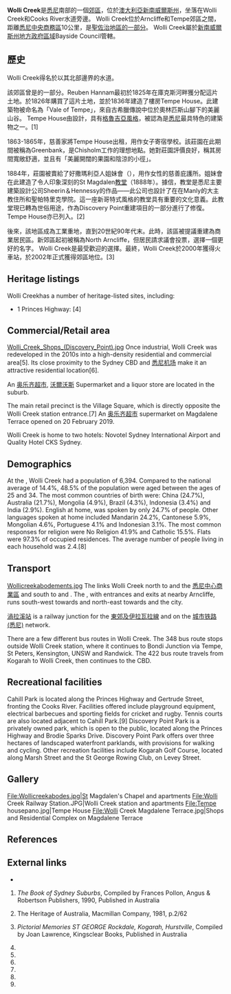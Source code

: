 **Wolli Creek**是[悉尼](../Page/悉尼.md "wikilink")南部的一個[郊區](../Page/郊區.md "wikilink")，位於[澳大利亞](../Page/澳大利亚.md "wikilink")[新南威爾斯州](https://zh.wikipedia.org/wiki/新南威爾斯州 "wikilink")，坐落在Wolli Creek和Cooks River水道旁邊。 Wolli Creek位於Arncliffe和Tempe郊區之間，距離[悉尼中央商務區](https://zh.wikipedia.org/wiki/悉尼中心商务区 "wikilink")10公里，是[聖佐治地區的一部分](https://zh.wikipedia.org/wiki/聖佐治地區_\(新南威爾斯州\) "wikilink")。 Wolli Creek屬於[新南威爾斯州地方政府區域](../Page/新南威爾斯州地方政府區域.md "wikilink")Bayside Council管轄。

## 歷史

Wolli Creek得名於以其北部邊界的水道。

該郊區曾是的一部分。Reuben Hannam最初於1825年在庫克斯河畔獲分配這片土地。於1826年購買了這片土地，並於1836年建造了樓房Tempe House。此建築物被命名為「Vale of Tempe」，來自古希臘傳說中位於奧林匹斯山腳下的美麗山谷。 Tempe House由設計，具有[格魯吉亞風格](https://zh.wikipedia.org/wiki/格魯吉亞 "wikilink")，被認為是[悉尼](../Page/悉尼.md "wikilink")最具特色的建築物之一。\[1\]

1863-1865年，慈善家將Tempe House出租，用作女子寄宿學校。該莊園在此期間被稱為Greenbank，是Chisholm工作的理想地點。她對莊園評價良好，稱其房間寬敞舒適，並且有「美麗開闊的果園和陰涼的小徑」。

1884年，莊園被賣給了好撒瑪利亞人姐妹會（），用作女性的慈善庇護所。姐妹會在此建造了令人印象深刻的St Magdalen[教堂](../Page/教堂.md "wikilink")（1888年）。據信，教堂是悉尼主要建築設計公司Sheerin＆Hennessy的作品——此公司也設計了在在Manly的大主教住所和聖帕特里克學院。這一座新哥特式風格的教堂具有重要的文化意義。此教堂現已轉為世俗用途，作為Discovery Point重建項目的一部分進行了修復。Tempe House亦已列入。\[2\]

後來，該地區成為工業重地，直到20世紀90年代末。此時，該區被提議重建為商業居民區。新郊區起初被稱為North Arncliffe，但居民請求議會投票，選擇一個更好的名字。 Wolli Creek是最受歡迎的選擇。最終，Wolli Creek於2000年獲得火車站，於2002年正式獲得郊區地位。\[3\]

## Heritage listings

Wolli Creekhas a number of heritage-listed sites, including:

  - 1 Princes Highway: \[4\]

## Commercial/Retail area

[Wolli_Creek_Shops_(Discovery_Point).jpg](https://zh.wikipedia.org/wiki/File:Wolli_Creek_Shops_\(Discovery_Point\).jpg "fig:Wolli_Creek_Shops_(Discovery_Point).jpg") Once industrial, Wolli Creek was redeveloped in the 2010s into a high-density residential and commercial area\[5\]. Its close proximity to the Sydney CBD and [悉尼机场](../Page/悉尼机场.md "wikilink") make it an attractive residential location\[6\].

An [奥乐齐超市](../Page/奥乐齐超市.md "wikilink"), [沃爾沃斯](../Page/沃爾沃斯.md "wikilink") Supermarket and a  liquor store are located in the suburb.

The main retail precinct is the Village Square, which is directly opposite the Wolli Creek station entrance.\[7\] An [奥乐齐超市](../Page/奥乐齐超市.md "wikilink") supermarket on Magdalene Terrace opened on 20 February 2019.

Wolli Creek is home to two hotels: Novotel Sydney International Airport and Quality Hotel CKS Sydney.

## Demographics

At the , Wolli Creek had a population of 6,394. Compared to the national average of 14.4%, 48.5% of the population were aged between the ages of 25 and 34. The most common countries of birth were: China (24.7%), Australia (21.7%), Mongolia (4.9%), Brazil (4.3%), Indonesia (3.4%) and India (2.9%). English at home, was spoken by only 24.7% of people. Other languages spoken at home included Mandarin 24.2%, Cantonese 5.9%, Mongolian 4.6%, Portuguese 4.1% and Indonesian 3.1%. The most common responses for religion were No Religion 41.9% and Catholic 15.5%. Flats were 97.3% of occupied residences. The average number of people living in each household was 2.4.\[8\]

## Transport

[Wollicreekabodements.jpg](https://zh.wikipedia.org/wiki/File:Wollicreekabodements.jpg "fig:Wollicreekabodements.jpg") The  links Wolli Creek north to  and the [悉尼中心商業區](../Page/悉尼中心商業區.md "wikilink") and south to  and . The , with entrances and exits at nearby Arncliffe, runs south-west towards  and north-east towards  and the city.

[渦拉溪站](../Page/渦拉溪站.md "wikilink") is a railway junction for the [東郊及伊拉瓦拉線](../Page/東郊及伊拉瓦拉線.md "wikilink") and  on the [城市铁路 (悉尼)](../Page/城市铁路_\(悉尼\).md "wikilink") network.

There are a few different bus routes in Wolli Creek. The 348 bus route stops outside Wolli Creek station, where it continues to Bondi Junction via Tempe, St Peters, Kensington, UNSW and Randwick. The 422 bus route travels from Kogarah to Wolli Creek, then continues to the CBD.

## Recreational facilities

Cahill Park is located along the Princes Highway and Gertrude Street, fronting the Cooks River. Facilities offered include playground equipment, electrical barbecues and sporting fields for cricket and rugby. Tennis courts are also located adjacent to Cahill Park.\[9\] Discovery Point Park is a privately owned park, which is open to the public, located along the Princes Highway and Brodie Sparks Drive. Discovery Point Park offers over three hectares of landscaped waterfront parklands, with provisions for walking and cycling. Other recreation facilities include Kogarah Golf Course, located along Marsh Street and the St George Rowing Club, on Levey Street.

## Gallery

[File:Wollicreekabodes.jpg|St](File:Wollicreekabodes.jpg%7CSt) Magdalen's Chapel and apartments <File:Wolli> Creek Railway Station.JPG|Wolli Creek station and apartments <File:Tempe> housepano.jpg|Tempe House <File:Wolli> Creek Magdalene Terrace.jpg|Shops and Residential Complex on Magdalene Terrace

## References

## External links

  -
<!-- end list -->

1.  *The Book of Sydney Suburbs*, Compiled by Frances Pollon, Angus & Robertson Publishers, 1990, Published in Australia

2.  The Heritage of Australia, Macmillan Company, 1981, p.2/62

3.  *Pictorial Memories ST GEORGE Rockdale, Kogarah, Hurstville*, Compiled by Joan Lawrence, Kingsclear Books, Published in Australia

4.

5.

6.
7.

8.
9.